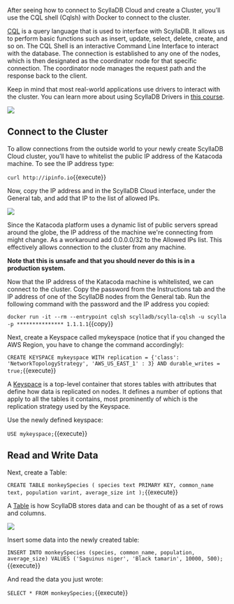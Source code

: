 After seeing how to connect to ScyllaDB Cloud and create a Cluster, you’ll use the CQL shell (Cqlsh) with Docker to connect to the cluster.

[CQL](https://university.scylladb.com/courses/data-modeling/lessons/basic-data-modeling-2/topic/cql-cqlsh-and-basic-cql-syntax/) is a query language that is used to interface with ScyllaDB. It allows us to perform basic functions such as insert, update, select, delete, create, and so on.
The CQL Shell is an interactive Command Line Interface to interact with the database. The connection is established to any one of the nodes, which is then designated as the coordinator node for that specific connection. The coordinator node manages the request path and the response back to the client.

Keep in mind that most real-world applications use drivers to interact with the cluster. You can learn more about using ScyllaDB Drivers in [this course](https://university.scylladb.com/courses/using-scylla-drivers/). 

![](https://university.scylladb.com/wp-content/uploads/2021/06/cluster_connect.png)


## Connect to the Cluster

To allow connections from the outside world to your newly create ScyllaDB Cloud cluster, you’ll have to whitelist the public IP address of the Katacoda machine.
To see the IP address type:

`curl http://ipinfo.io`{{execute}}

Now, copy the IP address and in the ScyllaDB Cloud interface, under the General tab, and add that IP to the list of allowed IPs. 

![](https://university.scylladb.com/wp-content/uploads/2021/06/Screenshot-from-2021-06-20-16-16-23.png)

Since the Katacoda platform uses a dynamic list of public servers spread around the globe, the IP address of the machine we're connecting from might change. As a workaround add 0.0.0.0/32 to the Allowed IPs list. This effectively allows connection to the cluster from any machine.

**Note that this is unsafe and that you should never do this is in a production system.** 

Now that the IP address of the Katacoda machine is whitelisted, we can connect to the cluster. Copy the password from the Instructions tab and the IP address of one of the ScyllaDB nodes from the General tab. Run the following command with the password and the IP address you copied:


`docker run -it --rm --entrypoint cqlsh scylladb/scylla-cqlsh -u scylla -p *************** 1.1.1.1`{{copy}}

Next, create a Keyspace called mykeyspace (notice that if you changed the AWS Region, you have to change the command accordingly):

`CREATE KEYSPACE mykeyspace WITH replication = {'class': 'NetworkTopologyStrategy', 'AWS_US_EAST_1' : 3} AND durable_writes = true;`{{execute}}

A [Keyspace](https://university.scylladb.com/courses/data-modeling/lessons/basic-data-modeling-2/topic/keyspace/) is a top-level container that stores tables with attributes that define how data is replicated on nodes. It defines a number of options that apply to all the tables it contains, most prominently of which is the replication strategy used by the Keyspace.

Use the newly defined keyspace:

`USE mykeyspace;`{{execute}}

## Read and Write Data

Next, create a Table:

`CREATE TABLE monkeySpecies (
    species text PRIMARY KEY,
    common_name text,
    population varint,
    average_size int
);`{{execute}}

A [Table](https://university.scylladb.com/courses/data-modeling/lessons/basic-data-modeling-2/topic/table-and-basic-concepts/) is how ScyllaDB stores data and can be thought of as a set of rows and columns.

![](https://university.scylladb.com/wp-content/uploads/2019/04/primary_key-2.png#main)

Insert some data into the newly created table:

`INSERT INTO monkeySpecies (species, common_name, population, average_size) VALUES ('Saguinus niger', 'Black tamarin', 10000, 500);`{{execute}}

And read the data you just wrote:

`SELECT * FROM monkeySpecies;`{{execute}}



